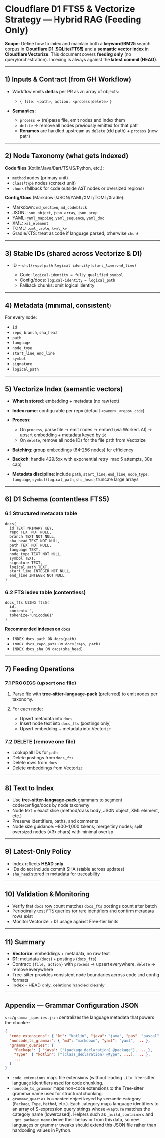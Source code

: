# Cloudflare D1 FTS5 & Vectorize Strategy — Hybrid RAG (Feeding Only)

**Scope**: Define how to index and maintain both a **keyword/BM25** search corpus in **Cloudflare D1 (SQLite/FTS5)** and a **semantic vector index** in **Cloudflare Vectorize**. This document covers **feeding only** (no query/orchestration). Indexing is always against the **latest commit (HEAD)**.

---

## 1) Inputs & Contract (from GH Workflow)

* Workflow emits **deltas** per PR as an array of objects:

  * `{ file: <path>, action: <process|delete> }`
* **Semantics**:

  * `process` → (re)parse file, emit nodes and index them
  * `delete` → remove all nodes previously emitted for that path
  * **Renames** are handled upstream as `delete` (old path) + `process` (new path)

---

## 2) Node Taxonomy (what gets indexed)

**Code files** (Kotlin/Java/Dart/TS/JS/Python, etc.):

* `method` nodes (primary unit)
* `class`/`type` nodes (context unit)
* `chunk` (fallback for code outside AST nodes or oversized regions)

**Config/Docs** (Markdown/JSON/YAML/XML/TOML/Gradle):

* Markdown: `md_section`, `md_codeblock`
* JSON: `json_object`, `json_array`, `json_prop`
* YAML: `yaml_mapping`, `yaml_sequence`, `yaml_doc`
* XML: `xml_element`
* TOML: `toml_table`, `toml_kv`
* Gradle/KTS: treat as code if language parsed; otherwise `chunk`

---

## 3) Stable IDs (shared across Vectorize & D1)

* ID = `sha1(repo|path|logical-identity|start_line:end_line)`

  * Code: `logical-identity = fully_qualified_symbol`
  * Config/docs: `logical-identity = logical_path`
  * Fallback chunks: omit logical identity

---

## 4) Metadata (minimal, consistent)

For every node:

* `id`
* `repo`, `branch`, `sha_head`
* `path`
* `language`
* `node_type`
* `start_line`, `end_line`
* `symbol`
* `signature`
* `logical_path`

---

## 5) Vectorize Index (semantic vectors)

* **What is stored**: embedding + metadata (no raw text)
* **Index name**: configurable per repo (default `<owner>_<repo>_code`)
* **Process**:

  * On `process`, parse file → emit nodes → embed (via Workers AI) → upsert embedding + metadata keyed by `id`
  * On `delete`, remove all node IDs for the file path from Vectorize
* **Batching**: group embeddings (64–256 nodes) for efficiency
* **Backoff**: handle 429/5xx with exponential retry (max 5 attempts, 30s cap)
* **Metadata discipline**: include `path`, `start_line`, `end_line`, `node_type`, `language`, `symbol`/`logical_path`, `sha_head`; truncate large arrays

---

## 6) D1 Schema (contentless FTS5)

### 6.1 Structured metadata table

```
docs(
  id TEXT PRIMARY KEY,
  repo TEXT NOT NULL,
  branch TEXT NOT NULL,
  sha_head TEXT NOT NULL,
  path TEXT NOT NULL,
  language TEXT,
  node_type TEXT NOT NULL,
  symbol TEXT,
  signature TEXT,
  logical_path TEXT,
  start_line INTEGER NOT NULL,
  end_line INTEGER NOT NULL
)
```

### 6.2 FTS index table (contentless)

```
docs_fts USING fts5(
  id,
  content='',
  tokenize='unicode61'
)
```

**Recommended indexes on `docs`**

* `INDEX docs_path ON docs(path)`
* `INDEX docs_repo_path ON docs(repo, path)`
* `INDEX docs_sha ON docs(sha_head)`

---

## 7) Feeding Operations

### 7.1 PROCESS (upsert one file)

1. Parse file with **tree-sitter-language-pack** (preferred) to emit nodes per taxonomy.
2. For each node:

   * Upsert metadata into `docs`
   * Insert node text into `docs_fts` (postings only)
   * Upsert embedding + metadata into Vectorize

### 7.2 DELETE (remove one file)

* Lookup all IDs for `path`
* Delete postings from `docs_fts`
* Delete rows from `docs`
* Delete embeddings from Vectorize

---

## 8) Text to Index

* Use **tree-sitter-language-pack** grammars to segment code/configs/docs by node taxonomy
* Node text = exact slice (method/class body, JSON object, XML element, etc.)
* Preserve identifiers, paths, and comments
* Node size guidance: \~800–1,000 tokens; merge tiny nodes; split oversized nodes (≤3k chars) with minimal overlap

---

## 9) Latest-Only Policy

* Index reflects **HEAD only**
* IDs do not include commit SHA (stable across updates)
* `sha_head` stored in metadata for traceability

---

## 10) Validation & Monitoring

* Verify that `docs` row count matches `docs_fts` postings count after batch
* Periodically test FTS queries for rare identifiers and confirm metadata rows exist
* Monitor Vectorize + D1 usage against Free-tier limits

---

## 11) Summary

* **Vectorize**: embeddings + metadata, no raw text
* **D1**: metadata (`docs`) + postings (`docs_fts`)
* Contract: `{file, action}` with `process` → upsert everywhere, `delete` → remove everywhere
* Tree-sitter provides consistent node boundaries across code and config formats
* Index = HEAD only, deletions handled cleanly

---

## Appendix — Grammar Configuration JSON

`src/grammar_queries.json` centralizes the language metadata that powers the chunker:

```json
{
  "code_extensions": { "kt": "kotlin", "java": "java", "pas": "pascal", ... },
  "noncode_ts_grammar": { "md": "markdown", "yaml": "yaml", ... },
  "grammar_queries": {
    "Package": { "java": ["(package_declaration) @package"], ... },
    "Type": { "kotlin": ["(class_declaration) @type", ...], ... },
    ...
  }
}
```

- `code_extensions` maps file extensions (without leading `.`) to Tree-sitter language identifiers used for code chunking.
- `noncode_ts_grammar` maps non-code extensions to the Tree-sitter grammar name used for structural chunking.
- `grammar_queries` is a nested object keyed by semantic category (`Package`, `Type`, `Method`, etc.). Each category maps language identifiers to an array of S-expression query strings whose `@capture` matches the category name (lowercased). Helpers such as `_build_containers` and `_get_package_name` derive their behavior from this data, so new languages or grammar tweaks should extend this JSON file rather than hardcoding values in Python.
